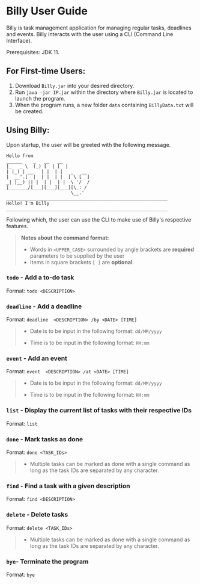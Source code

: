 # Billy User Guide
Billy is task management application for managing regular tasks, deadlines and events. Billy interacts with the user using a CLI (Command Line Interface).

Prerequisites: JDK 11.

## For First-time Users:
1. Download `Billy.jar` into your desired directory.
2. Run `java -jar IP.jar` within the directory where `Billy.jar` is located to launch the program.
3. When the program runs, a new folder `data` containing `BillyData.txt` will be created.

## Using Billy:
Upon startup, the user will be greeted with the following message.
   ```
   Hello from
 ______    _   __   __            
|_   _ \  (_) [  | [  |           
  | |_) | __   | |  | |   _   __  
  |  __'.[  |  | |  | |  [ \ [  ] 
 _| |__) || |  | |  | |  \ '/  /  
|_______/[___][___][___][\_: /   
                           \__.'    
____________________________________________________________
Hello! I'm Billy
____________________________________________________________
   ```
Following which, the user can use the CLI to make use of Billy's respective features.

> **Notes about the command format:**
> - Words in `<UPPER_CASE>` surrounded by angle brackets are **required** parameters to be supplied by the user
> - Items in square brackets `[ ]` are **optional**.


### `todo` - Add a to-do task
Format: `todo <DESCRIPTION>`

### `deadline` - Add a deadline
Format: `deadline  <DESCRIPTION> /by <DATE> [TIME]`
> - Date is to be input in the following format:  `dd/MM/yyyy`
>
> - Time is to be input in the following format: `HH:mm`

### `event` - Add an event
Format: `event  <DESCRIPTION> /at <DATE> [TIME]`
> - Date is to be input in the following format:  `dd/MM/yyyy`
>
> - Time is to be input in the following format: `HH:mm`

### `list` - Display the current list of tasks with their respective IDs
Format: `list`

### `done` - Mark tasks as done
Format: `done <TASK_IDs>`
> - Multiple tasks can be marked as done with a single command as long as the task IDs are separated by any character.

### `find` - Find a task with a given description
Format: `find <DESCRIPTION>`

### `delete` - Delete tasks
Format: `delete <TASK_IDs>`
> - Multiple tasks can be marked as done with a single command as long as the task IDs are separated by any character.

### `bye`- Terminate the program
Format: `bye`
